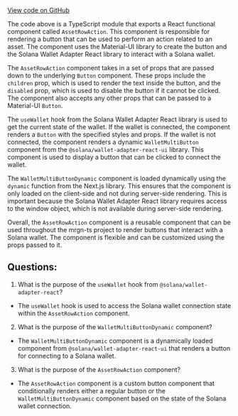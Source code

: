 [View code on GitHub](https://github.com/mrgnlabs/mrgn-ts/apps/marginfi-v2-ui/src/components/AssetsList/AssetRow/AssetRowAction.tsx)

The code above is a TypeScript module that exports a React functional component called `AssetRowAction`. This component is responsible for rendering a button that can be used to perform an action related to an asset. The component uses the Material-UI library to create the button and the Solana Wallet Adapter React library to interact with a Solana wallet.

The `AssetRowAction` component takes in a set of props that are passed down to the underlying `Button` component. These props include the `children` prop, which is used to render the text inside the button, and the `disabled` prop, which is used to disable the button if it cannot be clicked. The component also accepts any other props that can be passed to a Material-UI `Button`.

The `useWallet` hook from the Solana Wallet Adapter React library is used to get the current state of the wallet. If the wallet is connected, the component renders a `Button` with the specified styles and props. If the wallet is not connected, the component renders a dynamic `WalletMultiButton` component from the `@solana/wallet-adapter-react-ui` library. This component is used to display a button that can be clicked to connect the wallet.

The `WalletMultiButtonDynamic` component is loaded dynamically using the `dynamic` function from the Next.js library. This ensures that the component is only loaded on the client-side and not during server-side rendering. This is important because the Solana Wallet Adapter React library requires access to the window object, which is not available during server-side rendering.

Overall, the `AssetRowAction` component is a reusable component that can be used throughout the mrgn-ts project to render buttons that interact with a Solana wallet. The component is flexible and can be customized using the props passed to it.
## Questions: 
 1. What is the purpose of the `useWallet` hook from `@solana/wallet-adapter-react`?
- The `useWallet` hook is used to access the Solana wallet connection state within the `AssetRowAction` component.

2. What is the purpose of the `WalletMultiButtonDynamic` component?
- The `WalletMultiButtonDynamic` component is a dynamically loaded component from `@solana/wallet-adapter-react-ui` that renders a button for connecting to a Solana wallet.

3. What is the purpose of the `AssetRowAction` component?
- The `AssetRowAction` component is a custom button component that conditionally renders either a regular button or the `WalletMultiButtonDynamic` component based on the state of the Solana wallet connection.